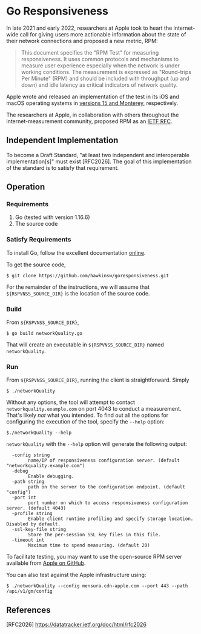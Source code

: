 # Go Responsiveness

In late 2021 and early 2022, researchers at Apple took to heart the internet-wide call for giving users more actionable information about the state of their network connections and proposed a new metric, RPM:

> This document specifies the "RPM Test" for measuring responsiveness. It uses common protocols and mechanisms to measure user experience especially when the network is under working conditions. The measurement is expressed as "Round-trips Per Minute" (RPM) and should be included with throughput (up and down) and idle latency as critical indicators of network quality.

Apple wrote and released an implementation of the test in its iOS and macOS operating systems in [versions 15 and Monterey](https://support.apple.com/en-gb/HT212313), respectively.

The researchers at Apple, in collaboration with others throughout the internet-measurement community, proposed RPM as an [IETF RFC](https://github.com/network-quality/draft-ietf-ippm-responsiveness/blob/master/draft-ietf-ippm-responsiveness.txt).

## Independent Implementation

To become a Draft Standard, "at least two independent and interoperable implementation[s]" must exist [RFC2026]. The goal of this implementation of the standard is to satisfy that requirement.

## Operation

### Requirements

1. Go (tested with version 1.16.6)
2. The source code

### Satisfy Requirements

To install Go, follow the excellent documentation [online](https://go.dev/doc/install).

To get the source code, 

```
$ git clone https://github.com/hawkinsw/goresponsiveness.git
```

For the remainder of the instructions, we will assume that `${RSPVNSS_SOURCE_DIR}` is the location of the source code.

### Build

From `${RSPVNSS_SOURCE_DIR}`, 
```
$ go build networkQuality.go
```

That will create an executable in `${RSPVNSS_SOURCE_DIR}` named `networkQuality`.


### Run

From `${RSPVNSS_SOURCE_DIR}`, running the client is straightforward. Simply 

```
$ ./networkQuality
```

Without any options, the tool will attempt to contact `networkquality.example.com` on port 4043 to conduct a measurement. That's likely *not* what you intended. To find out all the options for configuring the execution of the tool, specify the `--help` option:

```
$./networkQuality --help
```

`networkQuality` with the `--help` option will generate the following output:

```
  -config string
    	name/IP of responsiveness configuration server. (default "networkquality.example.com")
  -debug
    	Enable debugging.
  -path string
    	path on the server to the configuration endpoint. (default "config")
  -port int
    	port number on which to access responsiveness configuration server. (default 4043)
  -profile string
    	Enable client runtime profiling and specify storage location. Disabled by default.
  -ssl-key-file string
    	Store the per-session SSL key files in this file.
  -timeout int
    	Maximum time to spend measuring. (default 20)
```

To facilitate testing, you may want to use the open-source RPM server available from [Apple on GitHub](https://github.com/network-quality/server/tree/main/go).

You can also test against the Apple infrastructure using:

```
$ ./networkQuality --config mensura.cdn-apple.com --port 443 --path /api/v1/gm/config
```

## References

[RFC2026] https://datatracker.ietf.org/doc/html/rfc2026
